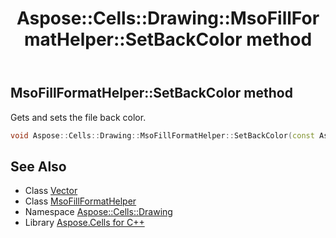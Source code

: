 ﻿---
title: Aspose::Cells::Drawing::MsoFillFormatHelper::SetBackColor method
linktitle: SetBackColor
second_title: Aspose.Cells for C++ API Reference
description: 'Aspose::Cells::Drawing::MsoFillFormatHelper::SetBackColor method. Gets and sets the file back color in C++.'
type: docs
weight: 1100
url: /cpp/aspose.cells.drawing/msofillformathelper/setbackcolor/
---
## MsoFillFormatHelper::SetBackColor method


Gets and sets the file back color.

```cpp
void Aspose::Cells::Drawing::MsoFillFormatHelper::SetBackColor(const Aspose::Cells::Color &value)
```

## See Also

* Class [Vector](../../../aspose.cells/vector/)
* Class [MsoFillFormatHelper](../)
* Namespace [Aspose::Cells::Drawing](../../)
* Library [Aspose.Cells for C++](../../../)
